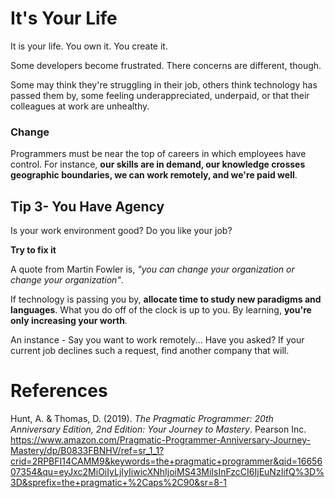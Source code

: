 # It's Your Life 

It is your life. You own it. You create it. 

Some developers become frustrated. There concerns 
are different, though. 

Some may think they're struggling in their job, 
others think technology has passed them by, some 
feeling underappreciated, underpaid, or that their 
colleagues at work are unhealthy. 

### Change 
Programmers must be near the top of careers in which employees have control. For instance, **our skills are in 
demand, our knowledge crosses geographic boundaries, we can work remotely, and we're paid well**. 

## Tip 3- You Have Agency 
Is your work environment good? Do you like your job? 

**Try to fix it** 

A quote from Martin Fowler is, *"you can change your organization or change your organization"*. 

If technology is passing you by, **allocate time to study new paradigms and languages**. What you 
do off of the clock is up to you. By learning, **you're only increasing your worth**. 

An instance - Say you want to work remotely... Have you asked? If your current job declines such a request, find another company that will. 

# References 
Hunt, A. & Thomas, D. (2019). *The Pragmatic Programmer: 20th Anniversary Edition, 2nd Edition: Your Journey to Mastery*. Pearson Inc. <https://www.amazon.com/Pragmatic-Programmer-Anniversary-Journey-Mastery/dp/B0833FBNHV/ref=sr_1_1?crid=2RPBFI14CAMM9&keywords=the+pragmatic+programmer&qid=1665607354&qu=eyJxc2MiOiIyLjIyIiwicXNhIjoiMS43MiIsInFzcCI6IjEuNzIifQ%3D%3D&sprefix=the+pragmatic+%2Caps%2C90&sr=8-1>
